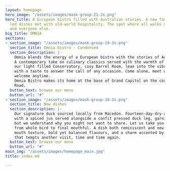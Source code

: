 ```yaml
---
layout: homepage
hero_image: "/assets/images/mask-group-21-2x.png"
hero_title: A European bistro filled with Australian stories. A new familiar. Produce
  led dishes met with old-world hospitality. The spot where all walks meet. For you
  and everyone else.
big_title: OMNIA
sections:
- section_image: "/assets/images/mask-group-19-2x.png"
  section_title: Omnia bistro - Condensed
  section_description: |-
    Omnia blends the energy of a European bistro with the stories of Australia’s best growers and producers.
    A contemporary take on culinary classics served with the warmth of old-world hospitality. Take a seat in
    our light filled Conservatory, cosy Barrel Room, lean into the vibrant ambience of the bar. A setting paired
    with a taste to answer the call of any occasion. Come alone, meet with friends, toast with us. You’re
    welcome anytime.
    Omnia Bistro makes its home at the base of Grand Capitol on the corner of Chapel Street and Toorak
    Road.
  button_text: browse our menu
  button_url: "#"
- section_image: "/assets/images/mask-group-18-2x.png"
  section_title: New dishes
  section_description: |-
    Our signature duck sourced locally from Macedon. Fourteen-day-dry-aged, honey roasted duck finished
    with a spiced jus served alongside a confit pressed duck leg, garnished with nashi pear. A dish for two,
    but we understand why you might not want to share. Let us take you on a visual and sensory experience
    from whole bird to final mouthful. A dish both reminiscent and new. A coming together of melt-in-your-
    mouth texture, bold yet balanced flavours, and a charm accented by a restrained attentiveness. A taste
    that tempts another visit, time and time again.
  button_text: browse our menu
  button_url: "#"
main_img: "/assets/images/homepage_main.jpg"
title: index.md

---
```

